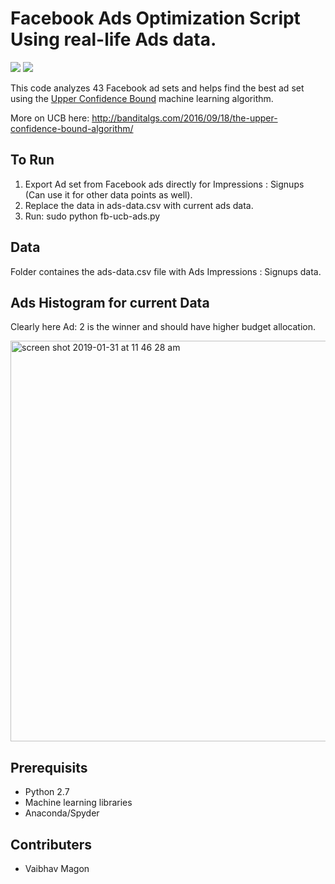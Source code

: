 # Facebook Ads Optimization Script Using real-life Ads data.

<img src="https://img.shields.io/static/v1?label=Python&message=2.7&color=<COLOR>"> <img src="https://img.shields.io/static/v1?label=Build&message=Passing&color=<COLOR>">

This code analyzes 43 Facebook ad sets and helps find the best ad set using the <a href="http://banditalgs.com/2016/09/18/the-upper-confidence-bound-algorithm/">Upper Confidence Bound</a> machine learning algorithm.

More on UCB here: http://banditalgs.com/2016/09/18/the-upper-confidence-bound-algorithm/


## To Run
1. Export Ad set from Facebook ads directly for Impressions : Signups (Can use it for other data points as well).
2. Replace the data in ads-data.csv with current ads data.
3. Run: sudo python fb-ucb-ads.py


## Data
Folder containes the ads-data.csv file with Ads Impressions : Signups data.


## Ads Histogram for current Data
Clearly here Ad: 2 is the winner and should have higher budget allocation.

<img width="641" alt="screen shot 2019-01-31 at 11 46 28 am" src="https://user-images.githubusercontent.com/5276190/52034823-2f6fa200-254f-11e9-93b2-5e309462e942.png">


## Prerequisits
- Python 2.7
- Machine learning libraries
- Anaconda/Spyder


## Contributers
- Vaibhav Magon
